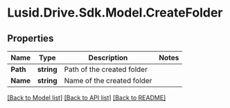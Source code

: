 
# Lusid.Drive.Sdk.Model.CreateFolder

## Properties

Name | Type | Description | Notes
------------ | ------------- | ------------- | -------------
**Path** | **string** | Path of the created folder | 
**Name** | **string** | Name of the created folder | 

[[Back to Model list]](../README.md#documentation-for-models)
[[Back to API list]](../README.md#documentation-for-api-endpoints)
[[Back to README]](../README.md)

